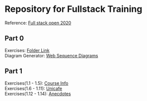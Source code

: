 # Repository for Fullstack Training

Reference: [Full stack open 2020](https://fullstackopen.com/en)

## Part 0

Exercises: [Folder Link](/0)<br>
Diagram Generator: [Web Sequence Diagrams](https://www.websequencediagrams.com)

## Part 1

Exercises(1.1 - 1.5): [Course Info](/1/courseinfo)<br>
Exercises(1.6 - 1.11): [Unicafe](/1/unicafe)<br>
Exercises(1.12 - 1.14): [Anecdotes](/1/anecdotes)
